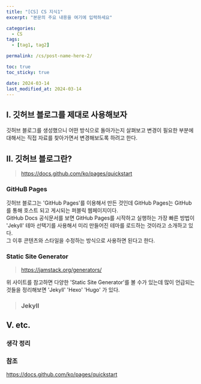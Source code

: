 ```yaml
---
title: "[CS] CS 지식1"
excerpt: "본문의 주요 내용을 여기에 입력하세요"

categories:
  - CS
tags:
  - [tag1, tag2]

permalink: /cs/post-name-here-2/

toc: true
toc_sticky: true

date: 2024-03-14
last_modified_at: 2024-03-14
---
```


## I. 깃허브 블로그를 제대로 사용해보자
깃허브 블로그를 생성했으니 어떤 방식으로 돌아가는지 살펴보고 변경이 필요한 부분에 대해서는 직접 자료를 찾아가면서 변경해보도록 하려고 한다.

## II. 깃허브 블로그란?
> https://docs.github.com/ko/pages/quickstart

### GitHuB Pages
깃허브 블로그는 'GitHub Pages'를 이용해서 만든 것인데 GitHub Pages는 GitHub를 통해 호스트 되고 게시되는 퍼블릭 웹페이지이다.  
GitHub Docs 공식문서를 보면 GitHub Pages를 시작하고 실행하는 가장 빠른 방법이 'Jekyll' 테마 선택기를 사용해서 미리 만들어진 테마를 로드하는 것이라고 소개하고 있다.  
그 이후 콘텐츠와 스타일을 수정하는 방식으로 사용하면 된다고 한다.
### Static Site Generator
> https://jamstack.org/generators/

위 사이트를 참고하면 다양한 'Static Site Generator'를 볼 수가 있는데 많이 언급되는 것들을 정리해보면 'Jekyll' 'Hexo' 'Hugo' 가 있다.
> ### Jekyll

## V. etc.
### 생각 정리


### 참조
https://docs.github.com/ko/pages/quickstart
